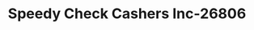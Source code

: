 ---
f_zip-code: 38732
f_state-code: MS
title: Speedy Check Cashers Inc-26806
f_phone: 662-843-6047
f_city-only: Cleveland
f_address: 109 S Davis Ave Cleveland
f_location-unique-id: '26806'
slug: speedy-check-cashers-inc-26806
updated-on: '2024-05-30T13:46:58.046Z'
created-on: '2024-05-30T13:36:59.803Z'
published-on: '2024-05-30T13:54:32.469Z'
f_city-state: cms/city/cleveland-ms.md
f_company: cms/company/speedy-check-cashers-inc.md
f_state: cms/state/mississippi.md
layout: '[payday-loan].html'
tags: payday-loan
---
